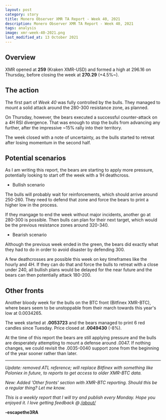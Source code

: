 ```yaml
---
layout: post
category: story
title: Monero Observer XMR TA Report - Week 40, 2021
description: Monero Observer XMR TA Report - Week 40, 2021
tags: analysis
image: xmr-week-40-2021.png
last_modified_at: 13 October 2021
---
```


## Overview

XMR opened at **259** (Kraken XMR-USD) and formed a high at 296.16 on Thursday, before closing the week at **270.29** (+4.5%~). 

## The action

The first part of *Week 40* was fully controlled by the bulls. They managed to mount a solid attack around the 280-300 resistance zone, as planned.

On Thursday, however, the bears executed a successful counter-attack on a 4H RSI divergence. That was enough to stop the bulls from advancing any further, after the impressive ~15% rally into their territory.

The week closed with a note of uncertainty, as the bulls started to retreat after losing momentum in the second half.

## Potential scenarios

As I am writing this report, the bears are starting to apply more pressure, potentially looking to start off the week with a 1H deathcross.

- Bullish scenario

The bulls will probably wait for reinforcements, which should arrive around 250-260. They need to defend that zone and force the bears to print a higher low in the process.

If they mangage to end the week without major incidents, another go at 280-300 is possible. Then bulls can plan for their next target, which would be the previous resistance zones around 320-340.

- Bearish scenario

Although the previous week ended in the green, the bears did exactly what they had to do in order to avoid disaster by defending 300.

A few deathcrosses are possible this week on key timeframes like the hourly and 4H. If they can do that and force the bulls to retreat with a close under 240, all bullish plans would be delayed for the near future and the bears can then potentially attack 180-200.

## Other fronts

Another bloody week for the bulls on the BTC front (Bitfinex XMR-BTC), where bears seem to be unstoppable from their march towards this year's low at 0.0034265.

The week started at **.0053723** and the bears managed to print 6 red candles since Tuesday. Price closed at **.0049430** (-8%). 

At the time of this report the bears are still applying pressure and the bulls are desperately attempting to mount a defense around .0047. If nothing changes, we could revisit the .0035-0040 support zone from the beginning of the year sooner rather than later.

---

*Update: removed ATL reference; will replace Bitfinex with something like Poloniex in future, to reports to get access to older XMR-BTC data.*

*New: Added 'Other fronts' section with XMR-BTC reporting. Should this be a regular thing? Let me know.*

*This is a weekly report that I will try and publish every Monday. Hope you enjoyed it. I love getting feedback @ [/about/](/about/)*

**-escapethe3RA**

